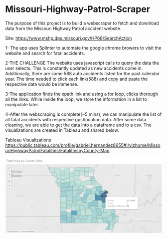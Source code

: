 # Missouri-Highway-Patrol-Scraper


The purpose of this project is to build a webscraper to fetch and download data from the Missouri Highway Patrol accident website. 

Site: https://www.mshp.dps.missouri.gov/HP68/SearchAction



1- The app uses Splinter to automate the google chrome browers to visit the website and search for fatal accidents. 

2-THE CHALLENGE
The website uses javascript calls to query the data the user selects. This is constantly updated as new accidents come in. Additionally, there are some 588 auto accidents listed for the past calendar year. The time needed to click each link(588) and copy and paste the respective data would be immense. 

3-The application finds the xpath link and using a for loop, clicks thorough all the links. While inside the loop, we store the information in a list to manipulate later. 

4-After the webscraping is complete(~5 mins), we can manipulate the list of all fatal accidents with respective gps/location data. After some data cleaning, we are able to get the data into a dataframe and to a csv. The visualizations are created in Tableau and shared below.

Tableau Visualizations
https://public.tableau.com/profile/gabriel.hernandez8655#!/vizhome/MissouriHighwayPatrolFatalities/FatalitiesbyCounty-Map








![Image description](https://github.com/Ghernandez1991/Missouri-Highway-Patrol-Scraper/blob/master/images/image.PNG)
